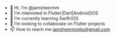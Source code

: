 - 👋 Hi, I’m @jamsheermm
- 👀 I’m interested in Flutter|Dart|Android|iOS
- 🌱 I’m currently learning Swift/iOS
- 💞️ I’m looking to collaborate on Flutter projects
- 📫 How to reach me jamsheermoidu@gmail.com

<!---
jamsheermm/jamsheermm is a ✨ special ✨ repository because its `README.md` (this file) appears on your GitHub profile.
You can click the Preview link to take a look at your changes.
--->
